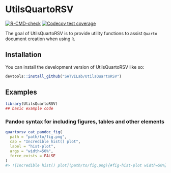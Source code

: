 
<!-- README.md is generated from README.Rmd. Please edit that file -->

# UtilsQuartoRSV

<!-- badges: start -->

[![R-CMD-check](https://github.com/SATVILab/UtilsQuartoRSV/actions/workflows/R-CMD-check.yaml/badge.svg)](https://github.com/SATVILab/UtilsQuartoRSV/actions/workflows/R-CMD-check.yaml)
[![Codecov test
coverage](https://codecov.io/gh/SATVILab/UtilsQuartoRSV/branch/main/graph/badge.svg)](https://app.codecov.io/gh/SATVILab/UtilsQuartoRSV?branch=main)
<!-- badges: end -->

The goal of UtilsQuartoRSV is to provide utility functions to assist
`Quarto` document creation when using `R`.

## Installation

You can install the development version of UtilsQuartoRSV like so:

``` r
devtools::install_github("SATVILab/UtilsQuartoRSV")
```

## Examples

``` r
library(UtilsQuartoRSV)
## basic example code
```

### Pandoc syntax for including figures, tables and other elements

``` r
quartorsv_cat_pandoc_fig(
  path = "path/to/fig.png",
  cap = "Incredible hist() plot",
  label = "hist-plot",
  args = "width=50%",
  force_exists = FALSE
)
#> ![Incredible hist() plot](path/to/fig.png){#fig-hist-plot width=50%}
```
